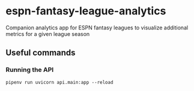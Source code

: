 # espn-fantasy-league-analytics
Companion analytics app for ESPN fantasy leagues to visualize additional metrics for a given league season

## Useful commands

### Running the API
`pipenv run uvicorn api.main:app --reload`
